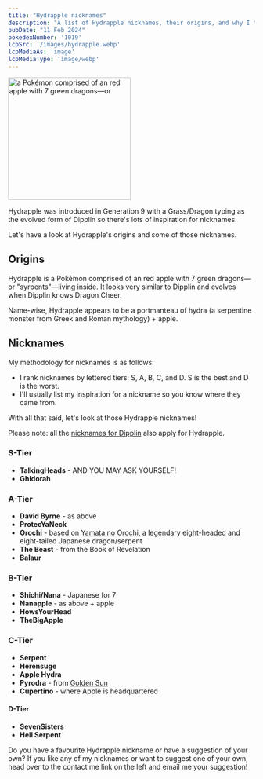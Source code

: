 ```yaml
---
title: "Hydrapple nicknames"
description: "A list of Hydrapple nicknames, their origins, and why I think they're cool."
pubDate: "11 Feb 2024"
pokedexNumber: '1019'
lcpSrc: '/images/hydrapple.webp'
lcpMediaAs: 'image'
lcpMediaType: 'image/webp'
---
```


<div class="img-center"><img src="/images/hydrapple.webp" width="250px" height="250px" alt="a Pokémon comprised of an red apple with 7 green dragons—or "syrpents"—living inside"></div>

Hydrapple was introduced in Generation 9 with a Grass/Dragon typing as the evolved form of Dipplin so there's lots of inspiration for nicknames.

Let's have a look at Hydrapple's origins and some of those nicknames.

## Origins

Hydrapple is a Pokémon comprised of an red apple with 7 green dragons—or "syrpents"—living inside. It looks very similar to Dipplin and evolves when Dipplin knows Dragon Cheer.

Name-wise, Hydrapple appears to be a portmanteau of hydra (a serpentine monster from Greek and Roman mythology) + apple.

## Nicknames

My methodology for nicknames is as follows:

* I rank nicknames by lettered tiers: S, A, B, C, and D. S is the best and D is the worst.
* I'll usually list my inspiration for a nickname so you know where they came from.

With all that said, let's look at those Hydrapple nicknames!

Please note: all the [nicknames for Dipplin](/nicknames/dipplin/) also apply for Hydrapple.

### S-Tier

* **TalkingHeads** - AND YOU MAY ASK YOURSELF!
* **Ghidorah**

### A-Tier

* **David Byrne** - as above
* **ProtecYaNeck**
* **Orochi** - based on [Yamata no Orochi](https://en.wikipedia.org/wiki/Yamata_no_Orochi), a legendary eight-headed and eight-tailed Japanese dragon/serpent
* **The Beast** - from the Book of Revelation
* **Balaur**

### B-Tier

* **Shichi/Nana** - Japanese for 7
* **Nanapple** - as above + apple
* **HowsYourHead**
* **TheBigApple**

### C-Tier

* **Serpent**
* **Herensuge**
* **Apple Hydra**
* **Pyrodra** - from [Golden Sun](/nicknames/themes/golden-sun/)
* **Cupertino** - where Apple is headquartered

#### D-Tier

* **SevenSisters**
* **Hell Serpent**

Do you have a favourite Hydrapple nickname or have a suggestion of your own? If you like any of my nicknames or want to suggest one of your own, head over to the contact me link on the left and email me your suggestion!